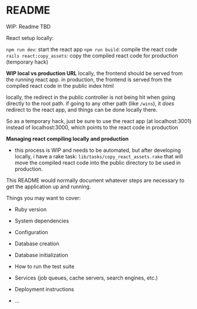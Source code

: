 # README

WIP: Readme TBD

React setup locally:

`npm run dev`: start the react app
`npm run build`: compile the react code
`rails react:copy_assets`: copy the compiled react code for production (temporary hack)


**WIP local vs production URL**
locally, the frontend should be served from the running react app.
in production, the frontend is served from the compiled react code in the public index html

locally, the redirect in the public controller is not being hit when going directly to the root path. if going to any other path (like `/wins`), it _does_ redirect to the react app, and things can be done locally there.

So as a temporary hack, just be sure to use the react app (at localhost:3001) instead of localhost:3000, which points to the react code in production


**Managing react compiling locally and production**
- this process is WIP and needs to be automated, but after developing locally, i have a rake task: `lib/tasks/copy_react_assets.rake` that will move the compiled react code into the public directory to be used in production.



This README would normally document whatever steps are necessary to get the
application up and running.

Things you may want to cover:

* Ruby version

* System dependencies

* Configuration

* Database creation

* Database initialization

* How to run the test suite

* Services (job queues, cache servers, search engines, etc.)

* Deployment instructions

* ...
